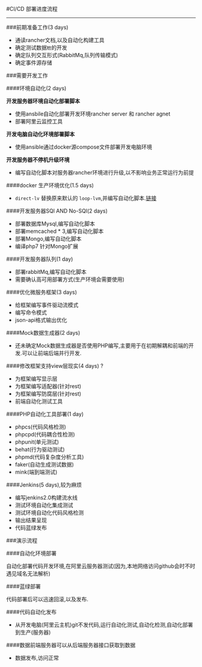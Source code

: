 #CI/CD 部署进度流程

---

###前期准备工作(3 days)

* 通读rancher文档,以及自动化构建工具
* 确定测试数据`桩`的开发
* 确定队列交互形式(RabbitMq,队列传输模式)
* 确定事件源存储

###需要开发工作

####环境自动化(2 days)

**开发服务器环境自动化部署脚本**

* 使用ansbile自动化部署开发环境rancher server 和 rancher agnet
* 部署阿里云监控工具

**开发电脑自动化环境部署脚本**

* 使用ansible通过docker源compose文件部署开发电脑环境

**开发服务器不停机升级环境**

* 编写自动化脚本对服务器rancher环境进行升级,以不影响业务正常运行为前提

####docker 生产环境优化(1.5 days)

* `direct-lv` 替换原来默认的 `loop-lvm`,并编写自动化脚本.[链接](https://docs.docker.com/engine/userguide/storagedriver/device-mapper-driver/, "https://docs.docker.com/engine/userguide/storagedriver/device-mapper-driver/") 

####开发服务器SQl AND No-SQl(2 days)

* 部署数据库Mysql,编写自动化脚本
* 部署memcached * 3,编写自动化脚本
* 部署Mongo,编写自动化脚本
* 编译php7 针对Mongo扩展

####开发服务器队列(1 day)

* 部署rabbitMq,编写自动化脚本
* 需要确认高可用部署方式(生产环境会需要使用)

####优化微服务框架(3 days)

* 给框架编写事件驱动流模式
* 编写命令模式
* json-api格式输出优化

####Mock数据生成器(2 days)

* 还未确定Mock数据生成器是否使用PHP编写,主要用于在初期解耦和前端的开发.可以让前端后端并行开发.

####修改框架支持view层现实(4 days) ?

* 为框架编写显示层
* 为框架编写适配器(针对rest)
* 为框架编写防腐层(针对rest)
* 前端自动化测试工具

####PHP自动化工具部署(1 day)

* phpcs(代码风格检测)
* phpcpd(代码耦合性检测)
* phpunit(单元测试)
* behat(行为驱动测试)
* phpmd(代码复杂度分析工具)
* faker(自动生成测试数据)
* mink(端到端测试)

####Jenkins(5 days),较为麻烦

* 编写jenkins2.0构建流水线
* 测试环境自动化集成测试
* 测试环境自动化代码风格检测
* 输出结果呈现
* 代码蓝绿发布

###演示流程

####自动化环境部署

自动化部署代码开发环境,在阿里云服务器测试(因为,本地网络访问github会时不时遇见域名无法解析)

####蓝绿部署

代码部署后可以迅速回滚,以及发布.

####代码自动化发布

* 从开发电脑(阿里云主机)git不发代码,运行自动化测试,自动化检测,自动化部署到生产(服务器)

####数据前端服务器可以从后端服务器接口获取到数据

* 数据发布,访问正常